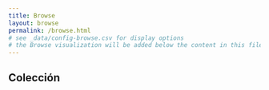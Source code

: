 ```yaml
---
title: Browse
layout: browse
permalink: /browse.html
# see _data/config-browse.csv for display options
# the Browse visualization will be added below the content in this file
---
```


## Colección
